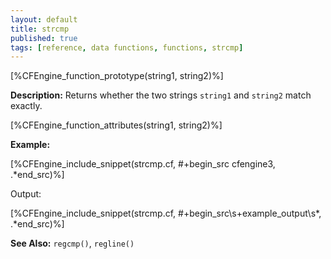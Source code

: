 ```yaml
---
layout: default
title: strcmp
published: true
tags: [reference, data functions, functions, strcmp]
---
```


[%CFEngine_function_prototype(string1, string2)%]

**Description:** Returns whether the two strings `string1` and `string2` match
exactly.

[%CFEngine_function_attributes(string1, string2)%]

**Example:**

[%CFEngine_include_snippet(strcmp.cf, #\+begin_src cfengine3, .*end_src)%]

Output:

[%CFEngine_include_snippet(strcmp.cf, #\+begin_src\s+example_output\s*, .*end_src)%]

**See Also:** `regcmp()`, `regline()`

